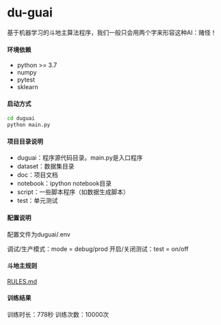 # du-guai

基于机器学习的斗地主算法程序，我们一般只会用两个字来形容这种AI：赌怪！

#### 环境依赖

- python >= 3.7
- numpy
- pytest
- sklearn

#### 启动方式

```bash
cd duguai
python main.py
```

#### 项目目录说明

- duguai：程序源代码目录。main.py是入口程序
- dataset：数据集目录
- doc：项目文档
- notebook：ipython notebook目录
- script：一些脚本程序（如数据生成脚本）
- test：单元测试

#### 配置说明
配置文件为duguai/.env

调试/生产模式：mode = debug/prod
开启/关闭测试：test = on/off

#### 斗地主规则
[RULES.md](./RULES.md)

#### 训练结果
训练时长：778秒
训练次数：10000次
